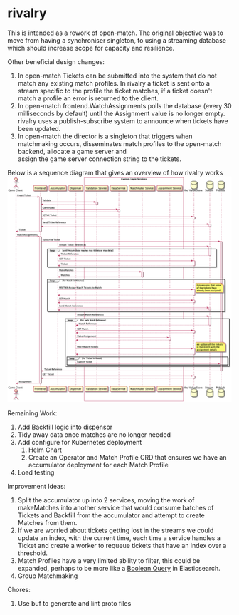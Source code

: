 # rivalry

This is intended as a rework of open-match. 
The original objective was to move from having a synchroniser singleton, 
to using a streaming database which should increase scope for capacity and resilience.

Other beneficial design changes:
1. In open-match Tickets can be submitted into the system that do not match any 
   existing match profiles. In rivalry a ticket is sent onto a stream specific 
   to the profile the ticket matches, if a ticket doesn't match a profile an error 
   is returned to the client.
2. In open-match frontend.WatchAssignments polls the database 
   (every 30 milliseconds by default) until the Assignment value is no longer empty.
   rivalry uses a publish-subscribe system to announce when tickets have been updated.
3. In open-match the director is a singleton that triggers when matchmaking occurs, 
   disseminates match profiles to the open-match backend, allocate a game server and  
   assign the game server connection string to the tickets. 

Below is a sequence diagram that gives an overview of how rivalry works
![uml](./docs/sequence.png)

Remaining Work:
1. Add Backfill logic into dispensor
2. Tidy away data once matches are no longer needed
3. Add configure for Kubernetes deployment
   1. Helm Chart
   2. Create an Operator and Match Profile CRD that ensures we have an accumulator deployment for each Match Profile
4. Load testing

Improvement Ideas:
1. Split the accumulator up into 2 services, moving the work of makeMatches into another service that would consume
   batches of Tickets and Backfill from the accumulator and attempt to create Matches from them.
2. If we are worried about tickets getting lost in the streams we could update an index, with the current time, 
   each time a service handles a Ticket and create a worker to requeue tickets that have an index over a threshold. 
3. Match Profiles have a very limited ability to filter, this could be expanded, perhaps to be more like  a
   [Boolean Query](https://www.elastic.co/guide/en/elasticsearch/reference/current/query-dsl-bool-query.html)
   in Elasticsearch.
4. Group Matchmaking

Chores:
1. Use buf to generate and lint proto files
